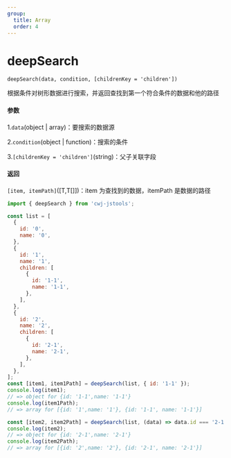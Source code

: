 ```yaml
---
group:
  title: Array
  order: 4
---
```


# deepSearch

`deepSearch(data, condition, [childrenKey = 'children'])`

根据条件对树形数据进行搜索，并返回查找到第一个符合条件的数据和他的路径

#### 参数

1.`data`(object | array)：要搜索的数据源

2.`condition`(object | function)：搜索的条件

3.`[childrenKey = 'children']`(string)：父子关联字段

#### 返回

`[item, itemPath]`([T,T[]])：item 为查找到的数据，itemPath 是数据的路径

```jsx | pure
import { deepSearch } from 'cwj-jstools';

const list = [
  {
    id: '0',
    name: '0',
  },
  {
    id: '1',
    name: '1',
    children: [
      {
        id: '1-1',
        name: '1-1',
      },
    ],
  },
  {
    id: '2',
    name: '2',
    children: [
      {
        id: '2-1',
        name: '2-1',
      },
    ],
  },
];
const [item1, item1Path] = deepSearch(list, { id: '1-1' });
console.log(item1);
// => object for {id: '1-1',name: '1-1'}
console.log(item1Path);
// => array for [{id: '1',name: '1'}, {id: '1-1', name: '1-1'}]

const [item2, item2Path] = deepSearch(list, (data) => data.id === '2-1', 'children');
console.log(item2);
// => object for {id: '2-1',name: '2-1'}
console.log(item2Path);
// => array for [{id: '2',name: '2'}, {id: '2-1', name: '2-1'}]
```
